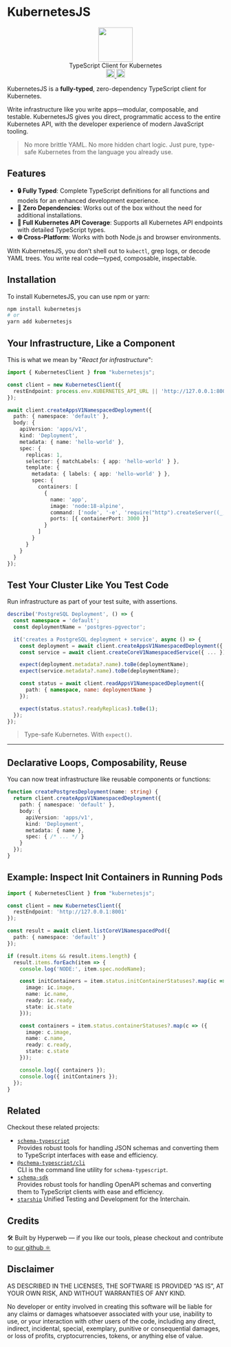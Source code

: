 # KubernetesJS

<p align="center" width="100%">
  <img src="https://github.com/hyperweb-io/interweb-utils/assets/545047/89c743c4-be88-409f-9a77-4b02cd7fe9a4" width="80">
  <br/>
  TypeScript Client for Kubernetes
  <br />
   <a href="https://github.com/hyperweb-io/kubernetesjs/actions/workflows/ci.yml">
    <img height="20" src="https://github.com/hyperweb-io/kubernetesjs/actions/workflows/ci.yml/badge.svg"/>
  </a>
   <a href="https://github.com/hyperweb-io/kubernetesjs/blob/main/LICENSE">
    <img height="20" src="https://img.shields.io/badge/license-MIT-blue.svg"/>
  </a>
</p>

KubernetesJS is a **fully-typed**, zero-dependency TypeScript client for Kubernetes.

Write infrastructure like you write apps—modular, composable, and testable. KubernetesJS gives you direct, programmatic access to the entire Kubernetes API, with the developer experience of modern JavaScript tooling.

> No more brittle YAML. No more hidden chart logic. Just pure, type-safe Kubernetes from the language you already use.


## Features

- **🔒 Fully Typed**: Complete TypeScript definitions for all functions and models for an enhanced development experience.
- **🚀 Zero Dependencies**: Works out of the box without the need for additional installations.
- **📡 Full Kubernetes API Coverage**: Supports all Kubernetes API endpoints with detailed TypeScript types.
- **🌐 Cross-Platform**: Works with both Node.js and browser environments.

With KubernetesJS, you don’t shell out to `kubectl`, grep logs, or decode YAML trees. You write real code—typed, composable, inspectable.

## Installation

To install KubernetesJS, you can use npm or yarn:

```bash
npm install kubernetesjs
# or
yarn add kubernetesjs

```

## Your Infrastructure, Like a Component

This is what we mean by "*React for infrastructure*":

```ts
import { KubernetesClient } from "kubernetesjs";

const client = new KubernetesClient({
  restEndpoint: process.env.KUBERNETES_API_URL || 'http://127.0.0.1:8001'
});

await client.createAppsV1NamespacedDeployment({
  path: { namespace: 'default' },
  body: {
    apiVersion: 'apps/v1',
    kind: 'Deployment',
    metadata: { name: 'hello-world' },
    spec: {
      replicas: 1,
      selector: { matchLabels: { app: 'hello-world' } },
      template: {
        metadata: { labels: { app: 'hello-world' } },
        spec: {
          containers: [
            {
              name: 'app',
              image: 'node:18-alpine',
              command: ['node', '-e', 'require("http").createServer((_,res)=>res.end("ok")).listen(3000)'],
              ports: [{ containerPort: 3000 }]
            }
          ]
        }
      }
    }
  }
});
```

## Test Your Cluster Like You Test Code

Run infrastructure as part of your test suite, with assertions.

```ts
describe('PostgreSQL Deployment', () => {
  const namespace = 'default';
  const deploymentName = 'postgres-pgvector';

  it('creates a PostgreSQL deployment + service', async () => {
    const deployment = await client.createAppsV1NamespacedDeployment({ ... });
    const service = await client.createCoreV1NamespacedService({ ... });

    expect(deployment.metadata?.name).toBe(deploymentName);
    expect(service.metadata?.name).toBe(deploymentName);

    const status = await client.readAppsV1NamespacedDeployment({
      path: { namespace, name: deploymentName }
    });

    expect(status.status?.readyReplicas).toBe(1);
  });
});
```

> Type-safe Kubernetes. With `expect()`.

---

## Declarative Loops, Composability, Reuse

You can now treat infrastructure like reusable components or functions:

```ts
function createPostgresDeployment(name: string) {
  return client.createAppsV1NamespacedDeployment({
    path: { namespace: 'default' },
    body: {
      apiVersion: 'apps/v1',
      kind: 'Deployment',
      metadata: { name },
      spec: { /* ... */ }
    }
  });
}
```

## Example: Inspect Init Containers in Running Pods

```ts
import { KubernetesClient } from "kubernetesjs";

const client = new KubernetesClient({
  restEndpoint: 'http://127.0.0.1:8001'
});

const result = await client.listCoreV1NamespacedPod({
  path: { namespace: 'default' }
});

if (result.items && result.items.length) {
  result.items.forEach(item => {
    console.log('NODE:', item.spec.nodeName);

    const initContainers = item.status.initContainerStatuses?.map(ic => ({
      image: ic.image,
      name: ic.name,
      ready: ic.ready,
      state: ic.state
    }));

    const containers = item.status.containerStatuses?.map(c => ({
      image: c.image,
      name: c.name,
      ready: c.ready,
      state: c.state
    }));

    console.log({ containers });
    console.log({ initContainers });
  });
}
```

## Related

Checkout these related projects:

* [`schema-typescript`](https://github.com/hyperweb-io/schema-typescript/tree/main/packages/schema-typescript)  
  Provides robust tools for handling JSON schemas and converting them to TypeScript interfaces with ease and efficiency.
* [`@schema-typescript/cli`](https://github.com/hyperweb-io/schema-typescript/tree/main/packages/cli)  
  CLI is the command line utility for `schema-typescript`.
* [`schema-sdk`](https://github.com/hyperweb-io/schema-typescript/tree/main/packages/schema-sdk)  
  Provides robust tools for handling OpenAPI schemas and converting them to TypeScript clients with ease and efficiency.
* [`starship`](https://github.com/hyperweb-io/starship) Unified Testing and Development for the Interchain.

## Credits

🛠 Built by Hyperweb — if you like our tools, please checkout and contribute to [our github ⚛️](https://github.com/hyperweb-io)

## Disclaimer

AS DESCRIBED IN THE LICENSES, THE SOFTWARE IS PROVIDED “AS IS”, AT YOUR OWN RISK, AND WITHOUT WARRANTIES OF ANY KIND.

No developer or entity involved in creating this software will be liable for any claims or damages whatsoever associated with your use, inability to use, or your interaction with other users of the code, including any direct, indirect, incidental, special, exemplary, punitive or consequential damages, or loss of profits, cryptocurrencies, tokens, or anything else of value.
